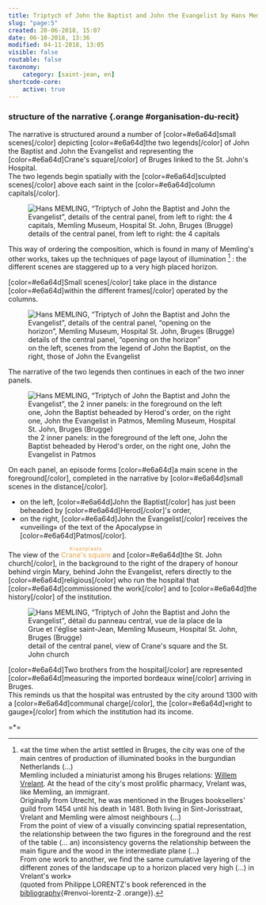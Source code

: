 ```yaml
---
title: Triptych of John the Baptist and John the Evangelist by Hans Memling
slug: "page:5"
created: 20-06-2018, 15:07
date: 06-10-2018, 13:36
modified: 04-11-2018, 13:05
visible: false
routable: false
taxonomy:
    category: [saint-jean, en]
shortcode-core:
    active: true
---
```

### structure of the narrative {.orange #organisation-du-recit}

The narrative is structured around a number of [color=#e6a64d]small scenes[/color] depicting [color=#e6a64d]the two legends[/color] of John the Baptist and John the Evangelist and representing the [color=#e6a64d]Crane's square[/color] of Bruges linked to the St. John's Hospital.  
The two legends begin spatially with the [color=#e6a64d]sculpted scenes[/color] above each saint in the [color=#e6a64d]column capitals[/color]. 

<figure><picture>
<source
sizes="(max-width: 767px) 98vw, (min-width: 959px) 50vw, 86vw"
srcset="
/user/sites/docs/pages/01.home/06.bruges/01.hopital-saint-jean/01.saint-jean/05.saint-jean_5/4-chapiteaux-280.webp 280w,
/user/sites/docs/pages/01.home/06.bruges/01.hopital-saint-jean/01.saint-jean/05.saint-jean_5/4-chapiteaux-380.webp 380w,
/user/sites/docs/pages/01.home/06.bruges/01.hopital-saint-jean/01.saint-jean/05.saint-jean_5/4-chapiteaux-480.webp 480w,
/user/sites/docs/pages/01.home/06.bruges/01.hopital-saint-jean/01.saint-jean/05.saint-jean_5/4-chapiteaux-640.webp 640w,
/user/sites/docs/pages/01.home/06.bruges/01.hopital-saint-jean/01.saint-jean/05.saint-jean_5/4-chapiteaux-840.webp 840w,
/user/sites/docs/pages/01.home/06.bruges/01.hopital-saint-jean/01.saint-jean/05.saint-jean_5/4-chapiteaux-1280.webp 1280w,
/user/sites/docs/pages/01.home/06.bruges/01.hopital-saint-jean/01.saint-jean/05.saint-jean_5/4-chapiteaux-1600.webp 1600w,
/user/sites/docs/pages/01.home/06.bruges/01.hopital-saint-jean/01.saint-jean/05.saint-jean_5/4-chapiteaux-1920.webp 1920w"
type="image/webp" />
<img
src="/user/sites/docs/pages/01.home/06.bruges/01.hopital-saint-jean/01.saint-jean/05.saint-jean_5/4-chapiteaux-640.jpg" title="Hans MEMLING, “Triptych of John the Baptist and John the Evangelist”, details of the central panel, from left to right: the 4 capitals, Memling Museum, Hospital St. John, Bruges (Brugge)" alt="Hans MEMLING, “Triptych of John the Baptist and John the Evangelist”, details of the central panel, from left to right: the 4 capitals, Memling Museum, Hospital St. John, Bruges (Brugge)" class="class-70-img"
sizes="(max-width: 767px) 98vw, (min-width: 959px) 50vw, 86vw"
srcset="
/user/sites/docs/pages/01.home/06.bruges/01.hopital-saint-jean/01.saint-jean/05.saint-jean_5/4-chapiteaux-280.jpg 280w,
/user/sites/docs/pages/01.home/06.bruges/01.hopital-saint-jean/01.saint-jean/05.saint-jean_5/4-chapiteaux-380.jpg 380w,
/user/sites/docs/pages/01.home/06.bruges/01.hopital-saint-jean/01.saint-jean/05.saint-jean_5/4-chapiteaux-480.jpg 480w,
/user/sites/docs/pages/01.home/06.bruges/01.hopital-saint-jean/01.saint-jean/05.saint-jean_5/4-chapiteaux-640.jpg 640w,
/user/sites/docs/pages/01.home/06.bruges/01.hopital-saint-jean/01.saint-jean/05.saint-jean_5/4-chapiteaux-840.jpg 840w,
/user/sites/docs/pages/01.home/06.bruges/01.hopital-saint-jean/01.saint-jean/05.saint-jean_5/4-chapiteaux-1280.jpg 1280w,
/user/sites/docs/pages/01.home/06.bruges/01.hopital-saint-jean/01.saint-jean/05.saint-jean_5/4-chapiteaux-1600.jpg 1600w,
/user/sites/docs/pages/01.home/06.bruges/01.hopital-saint-jean/01.saint-jean/05.saint-jean_5/4-chapiteaux-1920.jpg 1920w">
</picture><figcaption>details of the central panel, from left to right: the 4 capitals</figcaption></figure>

This way of ordering the composition, which is found in many of Memling's other works, takes up the techniques of page layout of illumination [^6] : the different scenes are staggered up to a very high placed horizon.

[color=#e6a64d]Small scenes[/color] take place in the distance [color=#e6a64d]within the different frames[/color] operated by the columns.

<figure><picture>
<source
sizes="(max-width: 767px) 98vw, (min-width: 959px) 50vw, 86vw"
srcset="
/user/sites/docs/pages/01.home/06.bruges/01.hopital-saint-jean/01.saint-jean/05.saint-jean_5/paysage-280.webp 280w,
/user/sites/docs/pages/01.home/06.bruges/01.hopital-saint-jean/01.saint-jean/05.saint-jean_5/paysage-380.webp 380w,
/user/sites/docs/pages/01.home/06.bruges/01.hopital-saint-jean/01.saint-jean/05.saint-jean_5/paysage-480.webp 480w,
/user/sites/docs/pages/01.home/06.bruges/01.hopital-saint-jean/01.saint-jean/05.saint-jean_5/paysage-640.webp 640w,
/user/sites/docs/pages/01.home/06.bruges/01.hopital-saint-jean/01.saint-jean/05.saint-jean_5/paysage-840.webp 840w,
/user/sites/docs/pages/01.home/06.bruges/01.hopital-saint-jean/01.saint-jean/05.saint-jean_5/paysage-1280.webp 1280w,
/user/sites/docs/pages/01.home/06.bruges/01.hopital-saint-jean/01.saint-jean/05.saint-jean_5/paysage-1600.webp 1600w,
/user/sites/docs/pages/01.home/06.bruges/01.hopital-saint-jean/01.saint-jean/05.saint-jean_5/paysage-1920.webp 1920w"
type="image/webp" />
<img
src="/user/sites/docs/pages/01.home/06.bruges/01.hopital-saint-jean/01.saint-jean/05.saint-jean_5/paysage-640.jpg" title="Hans MEMLING, “Triptych of John the Baptist and John the Evangelist”, details of the central panel, “opening on the horizon”, Memling Museum, Hospital St. John, Bruges (Brugge)" alt="Hans MEMLING, “Triptych of John the Baptist and John the Evangelist”, details of the central panel, “opening on the horizon”, Memling Museum, Hospital St. John, Bruges (Brugge)" class="class-diane-img"
sizes="(max-width: 767px) 98vw, (min-width: 959px) 50vw, 86vw"
srcset="
/user/sites/docs/pages/01.home/06.bruges/01.hopital-saint-jean/01.saint-jean/05.saint-jean_5/paysage-280.jpg 280w,
/user/sites/docs/pages/01.home/06.bruges/01.hopital-saint-jean/01.saint-jean/05.saint-jean_5/paysage-380.jpg 380w,
/user/sites/docs/pages/01.home/06.bruges/01.hopital-saint-jean/01.saint-jean/05.saint-jean_5/paysage-480.jpg 480w,
/user/sites/docs/pages/01.home/06.bruges/01.hopital-saint-jean/01.saint-jean/05.saint-jean_5/paysage-640.jpg 640w,
/user/sites/docs/pages/01.home/06.bruges/01.hopital-saint-jean/01.saint-jean/05.saint-jean_5/paysage-840.jpg 840w,
/user/sites/docs/pages/01.home/06.bruges/01.hopital-saint-jean/01.saint-jean/05.saint-jean_5/paysage-1280.jpg 1280w,
/user/sites/docs/pages/01.home/06.bruges/01.hopital-saint-jean/01.saint-jean/05.saint-jean_5/paysage-1600.jpg 1600w,
/user/sites/docs/pages/01.home/06.bruges/01.hopital-saint-jean/01.saint-jean/05.saint-jean_5/paysage-1920.jpg 1920w">
</picture><figcaption>details of the central panel, “opening on the horizon”<br>on the left, scenes from the legend of John the Baptist, on the right, those of John the Evangelist</figcaption></figure>

The narrative of the two legends then continues in each of the two inner panels.

<figure><picture>
<source
sizes="(max-width: 767px) 98vw, (min-width: 959px) 50vw, 86vw"
srcset="
/user/sites/docs/pages/01.home/06.bruges/01.hopital-saint-jean/01.saint-jean/05.saint-jean_5/2-volets-280.webp 280w,
/user/sites/docs/pages/01.home/06.bruges/01.hopital-saint-jean/01.saint-jean/05.saint-jean_5/2-volets-380.webp 380w,
/user/sites/docs/pages/01.home/06.bruges/01.hopital-saint-jean/01.saint-jean/05.saint-jean_5/2-volets-480.webp 480w,
/user/sites/docs/pages/01.home/06.bruges/01.hopital-saint-jean/01.saint-jean/05.saint-jean_5/2-volets-640.webp 640w,
/user/sites/docs/pages/01.home/06.bruges/01.hopital-saint-jean/01.saint-jean/05.saint-jean_5/2-volets-840.webp 840w,
/user/sites/docs/pages/01.home/06.bruges/01.hopital-saint-jean/01.saint-jean/05.saint-jean_5/2-volets-1280.webp 1280w,
/user/sites/docs/pages/01.home/06.bruges/01.hopital-saint-jean/01.saint-jean/05.saint-jean_5/2-volets-1600.webp 1600w,
/user/sites/docs/pages/01.home/06.bruges/01.hopital-saint-jean/01.saint-jean/05.saint-jean_5/2-volets-1920.webp 1920w"
type="image/webp" />
<img
src="/user/sites/docs/pages/01.home/06.bruges/01.hopital-saint-jean/01.saint-jean/05.saint-jean_5/2-volets-640.jpg" title="Hans MEMLING, “Triptych of John the Baptist and John the Evangelist”, the 2 inner panels: in the foreground on the left one, John the Baptist beheaded by Herod's order, on the right one, John the Evangelist in Patmos, Memling Museum, Hospital St. John, Bruges (Brugge)" alt="Hans MEMLING, “Triptych of John the Baptist and John the Evangelist”, the 2 inner panels: in the foreground on the left one, John the Baptist beheaded by Herod's order, on the right one, John the Evangelist in Patmos, Memling Museum, Hospital St. John, Bruges (Brugge)" class="class-40-img"
sizes="(max-width: 767px) 98vw, (min-width: 959px) 50vw, 86vw"
srcset="
/user/sites/docs/pages/01.home/06.bruges/01.hopital-saint-jean/01.saint-jean/05.saint-jean_5/2-volets-280.jpg 280w,
/user/sites/docs/pages/01.home/06.bruges/01.hopital-saint-jean/01.saint-jean/05.saint-jean_5/2-volets-380.jpg 380w,
/user/sites/docs/pages/01.home/06.bruges/01.hopital-saint-jean/01.saint-jean/05.saint-jean_5/2-volets-480.jpg 480w,
/user/sites/docs/pages/01.home/06.bruges/01.hopital-saint-jean/01.saint-jean/05.saint-jean_5/2-volets-640.jpg 640w,
/user/sites/docs/pages/01.home/06.bruges/01.hopital-saint-jean/01.saint-jean/05.saint-jean_5/2-volets-840.jpg 840w,
/user/sites/docs/pages/01.home/06.bruges/01.hopital-saint-jean/01.saint-jean/05.saint-jean_5/2-volets-1280.jpg 1280w,
/user/sites/docs/pages/01.home/06.bruges/01.hopital-saint-jean/01.saint-jean/05.saint-jean_5/2-volets-1600.jpg 1600w,
/user/sites/docs/pages/01.home/06.bruges/01.hopital-saint-jean/01.saint-jean/05.saint-jean_5/2-volets-1920.jpg 1920w">
</picture><figcaption>the 2 inner panels: in the foreground of the left one, John the Baptist beheaded by Herod's order, on the right one, John the Evangelist in Patmos</figcaption></figure>

On each panel, an episode forms [color=#e6a64d]a main scene in the foreground[/color], completed in the narrative by [color=#e6a64d]small scenes in the distance[/color].

+ on the left, [color=#e6a64d]John the Baptist[/color] has just been beheaded by [color=#e6a64d]Herod[/color]'s order,
+ on the right, [color=#e6a64d]John the Evangelist[/color] receives the «unveiling» of the text of the Apocalypse in [color=#e6a64d]Patmos[/color].

The view of the <ruby lang="en" style="color:#e6a64d;">Crane&#39;s&#160;square<rp>(</rp><rt lang="nl" style="color:#e6a64d;font-size: 70%;letter-spacing: 1px;">Kraanplaats</rt><rp>)</rp></ruby> and [color=#e6a64d]the St. John church[/color], in the background to the right of the drapery of honour behind virgin Mary, behind John the Evangelist, refers directly to the [color=#e6a64d]religious[/color] who run the hospital that [color=#e6a64d]commissioned the work[/color] and to [color=#e6a64d]the history[/color] of the institution.

<figure><picture>
<source
sizes="(max-width: 767px) 98vw, (min-width: 959px) 50vw, 86vw"
srcset="
/user/sites/docs/pages/01.home/06.bruges/01.hopital-saint-jean/01.saint-jean/05.saint-jean_5/place-de-la-grue-280.webp 280w,
/user/sites/docs/pages/01.home/06.bruges/01.hopital-saint-jean/01.saint-jean/05.saint-jean_5/place-de-la-grue-380.webp 380w,
/user/sites/docs/pages/01.home/06.bruges/01.hopital-saint-jean/01.saint-jean/05.saint-jean_5/place-de-la-grue-480.webp 480w,
/user/sites/docs/pages/01.home/06.bruges/01.hopital-saint-jean/01.saint-jean/05.saint-jean_5/place-de-la-grue-640.webp 640w,
/user/sites/docs/pages/01.home/06.bruges/01.hopital-saint-jean/01.saint-jean/05.saint-jean_5/place-de-la-grue-840.webp 840w,
/user/sites/docs/pages/01.home/06.bruges/01.hopital-saint-jean/01.saint-jean/05.saint-jean_5/place-de-la-grue-1280.webp 1280w,
/user/sites/docs/pages/01.home/06.bruges/01.hopital-saint-jean/01.saint-jean/05.saint-jean_5/place-de-la-grue-1600.webp 1600w,
/user/sites/docs/pages/01.home/06.bruges/01.hopital-saint-jean/01.saint-jean/05.saint-jean_5/place-de-la-grue-1920.webp 1920w"
type="image/webp" />
<img
src="/user/sites/docs/pages/01.home/06.bruges/01.hopital-saint-jean/01.saint-jean/05.saint-jean_5/place-de-la-grue-640.jpg" title="Hans MEMLING, “Triptych of John the Baptist and John the Evangelist”, detail of the central panel, view of Crane's square and the St. John church, Memling Museum, Hospital St. John, Bruges (Brugge)" alt="Hans MEMLING, “Triptych of John the Baptist and John the Evangelist”, détail du panneau central, vue de la place de la Grue et l'église saint-Jean, Memling Museum, Hospital St. John, Bruges (Brugge)" class="class-40-img"
sizes="(max-width: 767px) 98vw, (min-width: 959px) 50vw, 86vw"
srcset="
/user/sites/docs/pages/01.home/06.bruges/01.hopital-saint-jean/01.saint-jean/05.saint-jean_5/place-de-la-grue-280.jpg 280w,
/user/sites/docs/pages/01.home/06.bruges/01.hopital-saint-jean/01.saint-jean/05.saint-jean_5/place-de-la-grue-380.jpg 380w,
/user/sites/docs/pages/01.home/06.bruges/01.hopital-saint-jean/01.saint-jean/05.saint-jean_5/place-de-la-grue-480.jpg 480w,
/user/sites/docs/pages/01.home/06.bruges/01.hopital-saint-jean/01.saint-jean/05.saint-jean_5/place-de-la-grue-640.jpg 640w,
/user/sites/docs/pages/01.home/06.bruges/01.hopital-saint-jean/01.saint-jean/05.saint-jean_5/place-de-la-grue-840.jpg 840w,
/user/sites/docs/pages/01.home/06.bruges/01.hopital-saint-jean/01.saint-jean/05.saint-jean_5/place-de-la-grue-1280.jpg 1280w,
/user/sites/docs/pages/01.home/06.bruges/01.hopital-saint-jean/01.saint-jean/05.saint-jean_5/place-de-la-grue-1600.jpg 1600w,
/user/sites/docs/pages/01.home/06.bruges/01.hopital-saint-jean/01.saint-jean/05.saint-jean_5/place-de-la-grue-1920.jpg 1920w">
</picture><figcaption>detail of the central panel, view of Crane's square and the St. John church</figcaption></figure>

[color=#e6a64d]Two brothers from the hospital[/color] are represented [color=#e6a64d]measuring the imported bordeaux wine[/color] arriving in Bruges.  
This reminds us that the hospital was entrusted by the city around 1300 with a [color=#e6a64d]communal charge[/color], the [color=#e6a64d]«right to gauge»[/color] from which the institution had its income.

=*=

[^6]: «at the time when the artist settled in Bruges, the city was one of the main centres of production of illuminated books in the burgundian Netherlands (...)  
Memling included a miniaturist among his Bruges relations: [Willem Vrelant](https://en.wikipedia.org/wiki/Willem_Vrelant "https://en.wikipedia.org/wiki/Willem_Vrelant"). 
At the head of the city's most prolific pharmacy, Vrelant was, like Memling, an immigrant.  
Originally from Utrecht, he was mentioned in the Bruges booksellers' guild from 1454 until his death in 1481. 
Both living in Sint-Jorisstraat, Vrelant and Memling were almost neighbours (...)  
From the point of view of a visually convincing spatial representation, the relationship between the two figures in the foreground and the rest of the table (... an) inconsistency governs the relationship between the main figure and the wood in the intermediate plane (...)  
From one work to another, we find the same cumulative layering of the different zones of the landscape up to a horizon placed very high (...) in Vrelant's work»  
(quoted from Philippe LORENTZ's book referenced in the [bibliography](/bruges/hopital-saint-jean/saint-jean#lorentz "https://francois-vidit.com/docs/en/bruges/hopital-saint-jean/saint-jean#lorentz"){#renvoi-lorentz-2 .orange}).